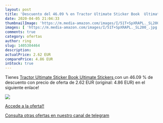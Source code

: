 ```yaml
---
layout: post
title: 'Descuento del 46.09 % en Tractor Ultimate Sticker Book  Ultimate '
date: 2020-04-05 21:04:33
thumbnailImage: 'https://m.media-amazon.com/images/I/51T+SpXRAPL._SL200_.jpg'
images: [ 'https://m.media-amazon.com/images/I/51T+SpXRAPL._SL200_.jpg' ]
comments: true
category: ofertas
author: ring
slug: 1405304464
description:
actualPrice: 2.62 EUR
comparePrice: 4.86 EUR
inStock: true
---
```


Tienes [Tractor Ultimate Sticker Book  Ultimate Stickers ](https://www.amazon.es/dp/1405304464/?tag=redken-21) con un 46.09 % de descuento con precio de oferta de 2.62 EUR (original: 4.86 EUR) en el siguiente enlace!

[![](https://m.media-amazon.com/images/I/51T+SpXRAPL._SL200_.jpg)](https://www.amazon.es/dp/1405304464/?tag=redken-21)

[Accede a la oferta!!](https://www.amazon.es/dp/1405304464/?tag=redken-21)

[Consulta otras ofertas en nuestro canal de telegram](https://t.me/s/ofertas25)
